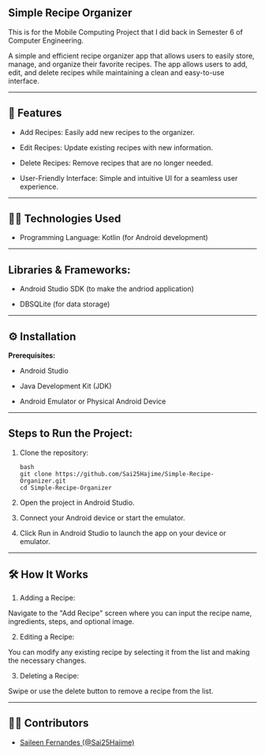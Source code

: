 ## Simple Recipe Organizer
This is for the Mobile Computing Project that I did back in Semester 6 of Computer Engineering.

A simple and efficient recipe organizer app that allows users to easily store, manage, and organize their favorite recipes. The app allows users to add, edit, and delete recipes while maintaining a clean and easy-to-use interface.

---

## 📱 Features
- Add Recipes: Easily add new recipes to the organizer.

- Edit Recipes: Update existing recipes with new information.

- Delete Recipes: Remove recipes that are no longer needed.

- User-Friendly Interface: Simple and intuitive UI for a seamless user experience.

---

## 🧑‍🍳 Technologies Used
- Programming Language: Kotlin (for Android development)

---

## Libraries & Frameworks:

- Android Studio SDK (to make the andriod application)

- DBSQLite (for data storage)

---

## ⚙️ Installation
**Prerequisites:**
- Android Studio

- Java Development Kit (JDK)

- Android Emulator or Physical Android Device

---

## Steps to Run the Project:
1. Clone the repository:
   ```
   bash
   git clone https://github.com/Sai25Hajime/Simple-Recipe-Organizer.git
   cd Simple-Recipe-Organizer
   
2. Open the project in Android Studio.

3. Connect your Android device or start the emulator.

4. Click Run in Android Studio to launch the app on your device or emulator.

---

## 🛠️ How It Works
1. Adding a Recipe:

Navigate to the "Add Recipe" screen where you can input the recipe name, ingredients, steps, and optional image.

2. Editing a Recipe:

You can modify any existing recipe by selecting it from the list and making the necessary changes.

3. Deleting a Recipe:

Swipe or use the delete button to remove a recipe from the list.

---

## 👩‍💻 Contributors
- [Saileen Fernandes (@Sai25Hajime)](https://github.com/Sai25Hajime)

